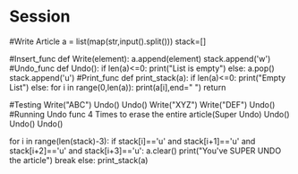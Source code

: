 # Session
#Write Article
a = list(map(str,input().split()))
stack=[]

#Insert_func
def Write(element):
    a.append(element)
    stack.append('w')
#Undo_func
def Undo():
    if len(a)<=0:
        print("List is empty")
    else:
        a.pop()
        stack.append('u')
#Print_func
def print_stack(a):
    if len(a)<=0:
        print("Empty List")
    else:
        for i in range(0,len(a)):
            print(a[i],end=" ")
    return

#Testing
Write("ABC")
Undo()
Undo()
Write("XYZ")
Write("DEF")
Undo() #Running Undo func 4 Times to erase the entire article(Super Undo)
Undo()
Undo()
Undo()

for i in range(len(stack)-3):
    if stack[i]=='u' and stack[i+1]=='u' and stack[i+2]=='u' and stack[i+3]=='u':
        a.clear()
        print("You've SUPER UNDO the article")
        break
else:
    print_stack(a)
